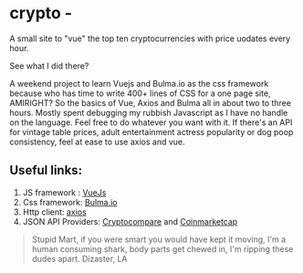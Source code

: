# crypto -

A small site to "vue" the top ten cryptocurrencies with price uodates every hour.

See what I did there?

A weekend project to learn Vuejs and Bulma.io as the css framework because who has time to write 400+ lines of CSS for a one page site, AMIRIGHT?
So the basics of Vue, Axios and Bulma all in about two to three hours. Mostly spent debugging my rubbish Javascript as I have no handle on the language.
Feel free to do whatever you want with it. If there's an API for vintage table prices, adult entertainment actress popularity or dog poop consistency, feel at ease to use axios and vue.

## Useful links:
1. JS framework : [VueJs](https://vuejs.org/)
2. Css framework: [Bulma.io](https://bulma.io)
3. Http client: [axios](https://github.com/mzabriskie/axios)
4. JSON API Providers: [Cryptocompare](https://cryptocompare.com) and [Coinmarketcap](https://coinmarketcap.com)

> Stupid Mart, if you were smart you would have kept it moving, I'm a human consuming shark, body parts get chewed in, I'm ripping these dudes apart.
> Dizaster, LA


